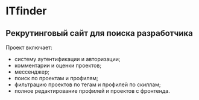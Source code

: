# ITfinder
## Рекрутинговый сайт для поиска разработчика

Проект включает:
- систему аутентификации и авторизации;
- комментарии и оценки проектов;
- мессенджер;
- поиск по проектам и профилям;
- фильтрацию проектов по тегам и профилей по скиллам;
- полное редактирование профилей и проектов с фронтенда.

